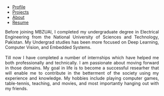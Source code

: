 <ul>
  <li><a href="index">Profile</a></li>
  <li><a href="projects">Projects</a></li>
  <li><a class="active" href="about">About</a></li>
  <li><a href="#contact">Resume</a></li>
</ul>

<p align="justify">
Before joining MBZUAI, I completed my undergraduate degree in Electrical Engineering from the National University of Sciences and Technology, Pakistan. My Undergrad studies has been more focused on Deep Learning, Computer Vision, and Embedded Systems. 
<br>
<br>
Till now I have completed a number of internships which have helped me both professionally and technically. I am passionate about moving forward in those domains. My goal in life is to become a successful researher that will enable me to contribute in the betterment of the society using my experience and knowledge. My hobbies include playing computer games, table-tennis, teaching, and movies, and most importantly hanging out with my friends.
</p>
